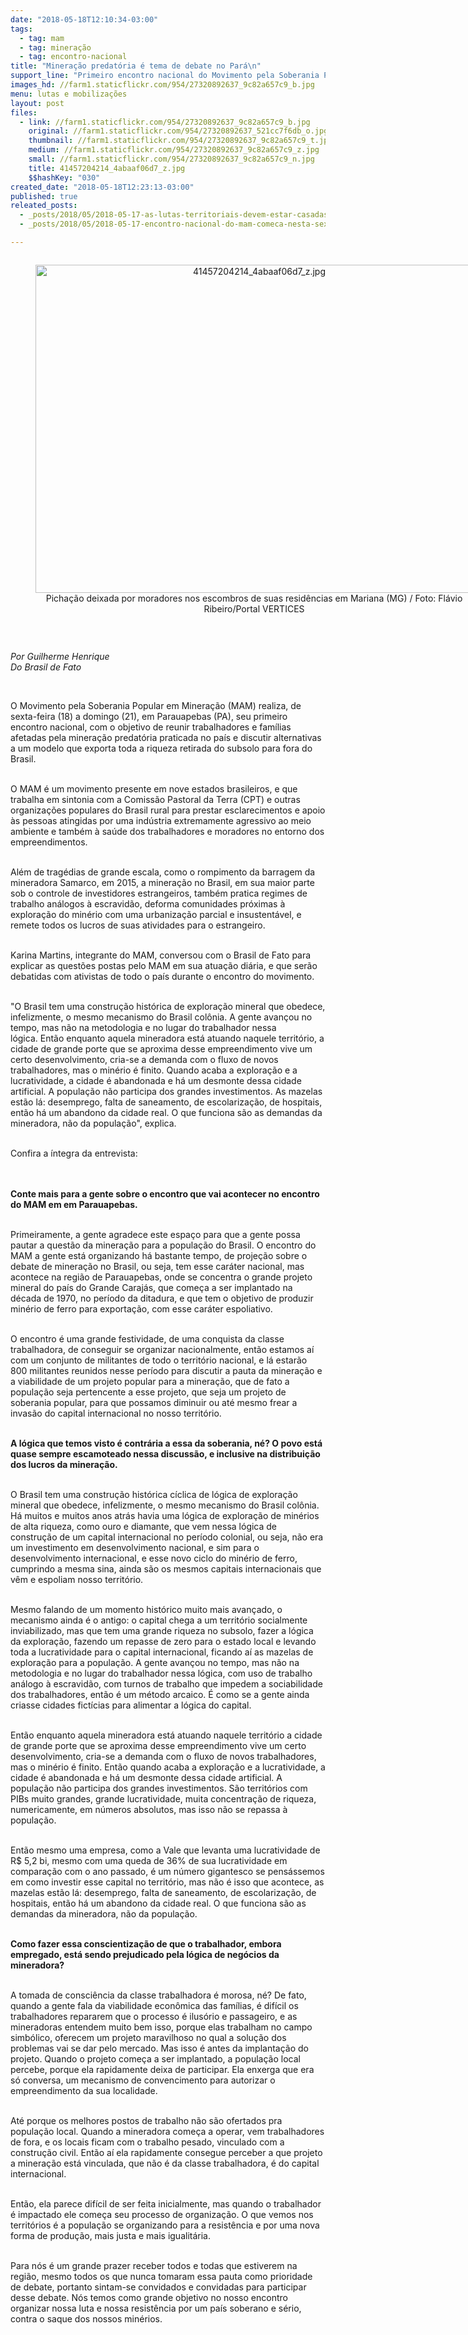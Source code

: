 ```yaml
---
date: "2018-05-18T12:10:34-03:00"
tags:
  - tag: mam
  - tag: mineração
  - tag: encontro-nacional
title: "Mineração predatória é tema de debate no Pará\n"
support_line: "Primeiro encontro nacional do Movimento pela Soberania Popular em Mineração ocorre entre 18 e 21 de maio\n"
images_hd: //farm1.staticflickr.com/954/27320892637_9c82a657c9_b.jpg
menu: lutas e mobilizações
layout: post
files:
  - link: //farm1.staticflickr.com/954/27320892637_9c82a657c9_b.jpg
    original: //farm1.staticflickr.com/954/27320892637_521cc7f6db_o.jpg
    thumbnail: //farm1.staticflickr.com/954/27320892637_9c82a657c9_t.jpg
    medium: //farm1.staticflickr.com/954/27320892637_9c82a657c9_z.jpg
    small: //farm1.staticflickr.com/954/27320892637_9c82a657c9_n.jpg
    title: 41457204214_4abaaf06d7_z.jpg
    $$hashKey: "030"
created_date: "2018-05-18T12:23:13-03:00"
published: true
releated_posts:
  - _posts/2018/05/2018-05-17-as-lutas-territoriais-devem-estar-casadas-com-as-lutas-por-um-projeto-politico-mineral-nacional-afirma-dirigente-do-mam.md
  - _posts/2018/05/2018-05-17-encontro-nacional-do-mam-comeca-nesta-sexta-feira-18.md

---
```

<div style="text-align:center">
<figure class="image" style="display:inline-block"><img alt="41457204214_4abaaf06d7_z.jpg" height="525" src="//farm1.staticflickr.com/954/27320892637_9c82a657c9_b.jpg" width="700" />
<figcaption>Picha&ccedil;&atilde;o deixada por moradores nos escombros de suas resid&ecirc;ncias em Mariana (MG) / Foto: Fl&aacute;vio Ribeiro/Portal VERTICES</figcaption>
</figure>
</div>

<p>&nbsp;</p>

<p><em>Por Guilherme Henrique&nbsp;<br />
Do Brasil de Fato&nbsp;</em></p>

<div>&nbsp;</div>

<p>O Movimento pela Soberania Popular em Minera&ccedil;&atilde;o (MAM) realiza, de sexta-feira (18) a domingo (21), em Parauapebas (PA), seu primeiro encontro nacional, com o objetivo de reunir trabalhadores e fam&iacute;lias afetadas pela minera&ccedil;&atilde;o predat&oacute;ria praticada no pa&iacute;s e discutir alternativas a um modelo que exporta toda a&nbsp;riqueza retirada do subsolo&nbsp;para fora do Brasil.</p>

<p><br />
O MAM &eacute; um movimento presente em nove estados brasileiros, e que trabalha em sintonia com a Comiss&atilde;o Pastoral da Terra (CPT) e outras organiza&ccedil;&otilde;es populares do Brasil rural para prestar esclarecimentos e apoio &agrave;s pessoas atingidas por uma ind&uacute;stria&nbsp;extremamente agressivo ao meio ambiente e tamb&eacute;m &agrave; sa&uacute;de dos trabalhadores e moradores no entorno dos empreendimentos.</p>

<p><br />
Al&eacute;m de trag&eacute;dias de grande escala, como o rompimento da barragem da mineradora Samarco, em 2015, a minera&ccedil;&atilde;o no Brasil, em sua maior parte sob o controle de&nbsp;investidores estrangeiros, tamb&eacute;m pratica regimes de trabalho an&aacute;logos &agrave; escravid&atilde;o,&nbsp;deforma comunidades pr&oacute;ximas &agrave; explora&ccedil;&atilde;o do min&eacute;rio com uma urbaniza&ccedil;&atilde;o parcial e insustent&aacute;vel, e remete todos os lucros de suas atividades para o estrangeiro.</p>

<p><br />
Karina Martins, integrante do MAM, conversou com o&nbsp;Brasil de Fato&nbsp;para explicar as quest&otilde;es postas pelo MAM em sua atua&ccedil;&atilde;o di&aacute;ria, e que ser&atilde;o debatidas com ativistas de todo o pa&iacute;s durante o encontro do movimento.</p>

<p><br />
&quot;O Brasil tem uma constru&ccedil;&atilde;o hist&oacute;rica&nbsp;de explora&ccedil;&atilde;o mineral que obedece, infelizmente, o mesmo mecanismo do Brasil col&ocirc;nia. A gente avan&ccedil;ou no tempo, mas n&atilde;o na metodologia e no lugar do trabalhador nessa l&oacute;gica.&nbsp;Ent&atilde;o enquanto aquela mineradora est&aacute; atuando naquele territ&oacute;rio, a cidade de grande porte que se aproxima desse empreendimento vive um certo desenvolvimento, cria-se a demanda com o fluxo de novos trabalhadores, mas o min&eacute;rio &eacute; finito. Quando acaba a explora&ccedil;&atilde;o e a lucratividade, a cidade &eacute; abandonada e h&aacute; um desmonte dessa cidade artificial. A popula&ccedil;&atilde;o n&atilde;o participa dos grandes investimentos. As mazelas est&atilde;o l&aacute;: desemprego, falta de saneamento, de escolariza&ccedil;&atilde;o, de hospitais, ent&atilde;o h&aacute; um abandono da cidade real. O que funciona s&atilde;o as demandas da mineradora, n&atilde;o da popula&ccedil;&atilde;o&quot;, explica.</p>

<p><br />
Confira a &iacute;ntegra da entrevista:</p>

<p><br />
<br />
<strong>Conte mais para a gente sobre o encontro que vai acontecer no encontro do MAM em em Parauapebas.</strong></p>

<p><br />
Primeiramente, a gente agradece este espa&ccedil;o para que a gente possa pautar a quest&atilde;o da minera&ccedil;&atilde;o para a popula&ccedil;&atilde;o do Brasil. O encontro do MAM a gente est&aacute; organizando h&aacute; bastante tempo, de proje&ccedil;&atilde;o sobre o debate de minera&ccedil;&atilde;o no Brasil, ou seja, tem esse car&aacute;ter nacional, mas acontece na regi&atilde;o de Parauapebas, onde se concentra o grande projeto mineral do pa&iacute;s do Grande Caraj&aacute;s, que come&ccedil;a a ser implantado na d&eacute;cada de 1970, no per&iacute;odo da ditadura, e que tem o objetivo de produzir min&eacute;rio de ferro para exporta&ccedil;&atilde;o, com esse car&aacute;ter espoliativo.</p>

<p><br />
O encontro &eacute; uma grande festividade, de uma conquista da classe trabalhadora, de conseguir se organizar nacionalmente, ent&atilde;o estamos a&iacute; com um conjunto de militantes de todo o territ&oacute;rio nacional, e l&aacute; estar&atilde;o 800 militantes reunidos nesse per&iacute;odo para discutir a pauta da minera&ccedil;&atilde;o e a viabilidade de um projeto popular para a minera&ccedil;&atilde;o, que de fato a popula&ccedil;&atilde;o seja pertencente a esse projeto, que seja um projeto de soberania popular, para que possamos diminuir ou at&eacute; mesmo frear a invas&atilde;o do capital internacional no nosso territ&oacute;rio.</p>

<p><br />
<strong>A l&oacute;gica que temos visto &eacute; contr&aacute;ria a essa da soberania, n&eacute;? O povo est&aacute; quase sempre escamoteado nessa discuss&atilde;o, e inclusive na distribui&ccedil;&atilde;o dos lucros da minera&ccedil;&atilde;o.</strong></p>

<p><br />
O Brasil tem uma constru&ccedil;&atilde;o hist&oacute;rica c&iacute;clica de l&oacute;gica de explora&ccedil;&atilde;o mineral que obedece, infelizmente, o mesmo mecanismo do Brasil col&ocirc;nia. H&aacute; muitos e muitos anos atr&aacute;s havia uma l&oacute;gica de explora&ccedil;&atilde;o de min&eacute;rios de alta riqueza, como ouro e diamante, que vem nessa l&oacute;gica de constru&ccedil;&atilde;o de um capital internacional no per&iacute;odo colonial, ou seja, n&atilde;o era um investimento em desenvolvimento nacional, e sim para o desenvolvimento internacional, e esse novo ciclo do min&eacute;rio de ferro, cumprindo a mesma sina, ainda s&atilde;o os mesmos capitais internacionais que v&ecirc;m e espoliam nosso territ&oacute;rio.</p>

<p><br />
Mesmo falando de um momento hist&oacute;rico muito mais avan&ccedil;ado, o mecanismo ainda &eacute; o antigo: o capital chega a um territ&oacute;rio socialmente inviabilizado, mas que tem uma grande riqueza no subsolo, fazer a l&oacute;gica da explora&ccedil;&atilde;o, fazendo um repasse de zero para o estado local e levando toda a lucratividade para o capital internacional, ficando a&iacute; as mazelas de explora&ccedil;&atilde;o para a popula&ccedil;&atilde;o. A gente avan&ccedil;ou no tempo, mas n&atilde;o na metodologia e no lugar do trabalhador nessa l&oacute;gica, com uso de trabalho an&aacute;logo &agrave; escravid&atilde;o, com turnos de trabalho que impedem a sociabilidade dos trabalhadores, ent&atilde;o &eacute; um m&eacute;todo arcaico. &Eacute; como se a gente ainda criasse cidades fict&iacute;cias para alimentar a l&oacute;gica do capital.</p>

<p><br />
Ent&atilde;o enquanto aquela mineradora est&aacute; atuando naquele territ&oacute;rio a cidade de grande porte que se aproxima desse empreendimento vive um certo desenvolvimento, cria-se a demanda com o fluxo de novos trabalhadores, mas o min&eacute;rio &eacute; finito. Ent&atilde;o quando acaba a explora&ccedil;&atilde;o e a lucratividade, a cidade &eacute; abandonada e h&aacute; um desmonte dessa cidade artificial. A popula&ccedil;&atilde;o n&atilde;o participa dos grandes investimentos. S&atilde;o territ&oacute;rios com PIBs muito grandes, grande lucratividade, muita concentra&ccedil;&atilde;o de riqueza, numericamente, em n&uacute;meros absolutos, mas isso n&atilde;o se repassa &agrave; popula&ccedil;&atilde;o.</p>

<p><br />
Ent&atilde;o mesmo uma empresa, como a Vale que levanta uma lucratividade de R$ 5,2 bi, mesmo com uma queda de 36% de sua lucratividade em compara&ccedil;&atilde;o com o ano passado, &eacute; um n&uacute;mero gigantesco se pens&aacute;ssemos em como investir esse capital no territ&oacute;rio, mas n&atilde;o &eacute; isso que acontece, as mazelas est&atilde;o l&aacute;: desemprego, falta de saneamento, de escolariza&ccedil;&atilde;o, de hospitais, ent&atilde;o h&aacute; um abandono da cidade real. O que funciona s&atilde;o as demandas da mineradora, n&atilde;o da popula&ccedil;&atilde;o.</p>

<p><br />
<strong>Como fazer essa conscientiza&ccedil;&atilde;o de que o trabalhador, embora empregado, est&aacute; sendo prejudicado pela l&oacute;gica de neg&oacute;cios da mineradora?</strong></p>

<p><br />
A tomada de consci&ecirc;ncia da classe trabalhadora &eacute; morosa, n&eacute;? De fato, quando a gente fala da viabilidade econ&ocirc;mica das fam&iacute;lias, &eacute; dif&iacute;cil os trabalhadores repararem que o processo &eacute; ilus&oacute;rio e passageiro, e as mineradoras entendem muito bem isso, porque elas trabalham no campo simb&oacute;lico, oferecem um projeto maravilhoso no qual a solu&ccedil;&atilde;o dos problemas vai se dar pelo mercado. Mas isso &eacute; antes da implanta&ccedil;&atilde;o do projeto. Quando o projeto come&ccedil;a a ser implantado, a popula&ccedil;&atilde;o local percebe, porque ela rapidamente deixa de participar. Ela enxerga que era s&oacute; conversa, um mecanismo de convencimento para autorizar o empreendimento da sua localidade.</p>

<p><br />
At&eacute; porque os melhores postos de trabalho n&atilde;o s&atilde;o ofertados pra popula&ccedil;&atilde;o local. Quando a mineradora come&ccedil;a a operar, vem trabalhadores de fora, e os locais ficam com o trabalho pesado, vinculado com a constru&ccedil;&atilde;o civil. Ent&atilde;o a&iacute; ela rapidamente consegue perceber a que projeto a minera&ccedil;&atilde;o est&aacute; vinculada, que n&atilde;o &eacute; da classe trabalhadora, &eacute; do capital internacional.</p>

<p><br />
Ent&atilde;o, ela parece dif&iacute;cil de ser feita inicialmente, mas quando o trabalhador &eacute; impactado ele come&ccedil;a seu processo de organiza&ccedil;&atilde;o. O que vemos nos territ&oacute;rios &eacute; a popula&ccedil;&atilde;o se organizando para a resist&ecirc;ncia e por uma nova forma de produ&ccedil;&atilde;o, mais justa e mais igualit&aacute;ria.</p>

<p><br />
Para n&oacute;s &eacute; um grande prazer receber todos e todas que estiverem na regi&atilde;o, mesmo todos os que nunca tomaram essa pauta como prioridade de debate, portanto sintam-se convidados e convidadas para participar desse debate. N&oacute;s temos como grande objetivo no nosso encontro organizar nossa luta e nossa resist&ecirc;ncia por um pa&iacute;s soberano e s&eacute;rio, contra o saque dos nossos min&eacute;rios.</p>
